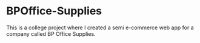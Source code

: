 # BPOffice-Supplies
This is a college project where I created a semi e-commerce web app for a company called BP Office Supplies. 
